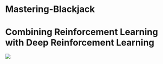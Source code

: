 # Mastering-Blackjack
# Combining Reinforcement Learning with Deep Reinforcement Learning
![](GitHub.gif)
